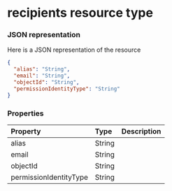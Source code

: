 # recipients resource type



### JSON representation

Here is a JSON representation of the resource

```json
{
  "alias": "String",
  "email": "String",
  "objectId": "String",
  "permissionIdentityType": "String"
}

```
### Properties
| Property	   | Type	|Description|
|:---------------|:--------|:----------|
|alias|String||
|email|String||
|objectId|String||
|permissionIdentityType|String||

<!-- uuid: 1d103160-f4eb-4dda-a5d5-831fa1b95ef2
2015-10-09 18:21:34 UTC -->